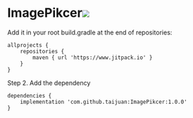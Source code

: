 # ImagePikcer[![](https://www.jitpack.io/v/taijuan/ImagePikcer.svg)](https://www.jitpack.io/#taijuan/ImagePikcer)

Add it in your root build.gradle at the end of repositories:

    allprojects {
	    repositories {
	        maven { url 'https://www.jitpack.io' }
	    }
	}

Step 2. Add the dependency

	dependencies {
	    implementation 'com.github.taijuan:ImagePikcer:1.0.0'
	}
	



             
